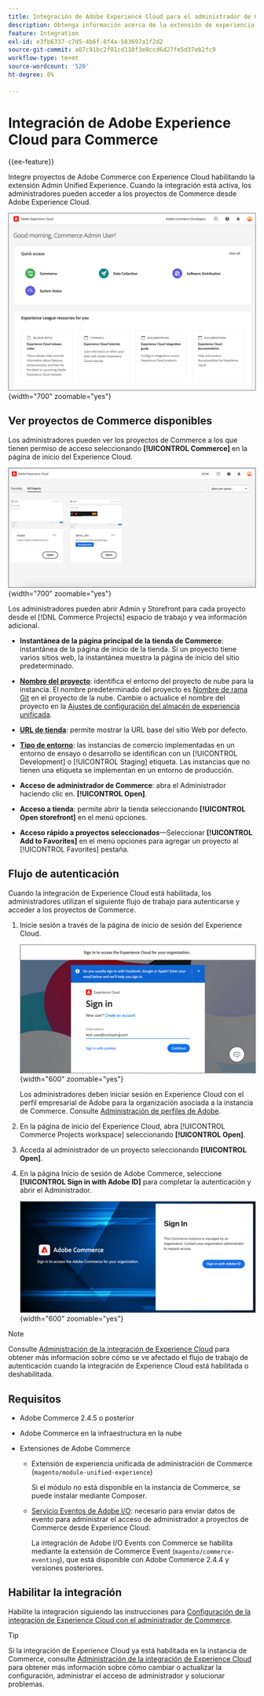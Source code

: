 ```yaml
---
title: Integración de Adobe Experience Cloud para el administrador de Commerce
description: Obtenga información acerca de la extensión de experiencia unificada de administración que integra Commerce con Experience Cloud para que los clientes puedan acceder a los proyectos de Commerce desde la página de inicio del Experience Cloud.
feature: Integration
exl-id: e3fb6337-c7d5-4b6f-8f4a-583697a1f2d2
source-git-commit: a07c91bc2f01cd110f3e0ccd6d27fe5d37eb2fc9
workflow-type: tm+mt
source-wordcount: '520'
ht-degree: 0%

---
```


# Integración de Adobe Experience Cloud para Commerce

{{ee-feature}}

Integre proyectos de Adobe Commerce con Experience Cloud habilitando la extensión Admin Unified Experience. Cuando la integración está activa, los administradores pueden acceder a los proyectos de Commerce desde Adobe Experience Cloud.

![Acceso a Commerce desde la página de inicio del Experience Cloud](./assets/admin-uex-home-page.png){width="700" zoomable="yes"}

## Ver proyectos de Commerce disponibles

Los administradores pueden ver los proyectos de Commerce a los que tienen permiso de acceso seleccionando **[!UICONTROL Commerce]** en la página de inicio del Experience Cloud.

![Workspace de proyectos de Commerce en Experience Cloud](./assets/admin-uex-commerce-projects-home.png){width="700" zoomable="yes"}

Los administradores pueden abrir Admin y Storefront para cada proyecto desde el [!DNL Commerce Projects] espacio de trabajo y vea información adicional.

- **Instantánea de la página principal de la tienda de Commerce**: instantánea de la página de inicio de la tienda. Si un proyecto tiene varios sitios web, la instantánea muestra la página de inicio del sitio predeterminado.

- **[Nombre del proyecto](https://experienceleague.adobe.com/docs/commerce-cloud-service/user-guide/architecture/pro-develop-deploy-workflow.html)**: identifica el entorno del proyecto de nube para la instancia. El nombre predeterminado del proyecto es [Nombre de rama Git](https://experienceleague.adobe.com/docs/commerce-cloud-service/user-guide/project/console-branches.html) en el proyecto de la nube. Cambie o actualice el nombre del proyecto en la [Ajustes de configuración del almacén de experiencia unificada](admin-unified-experience-integration-manage.md#manage-the-integration-from-the-admin).

- **[URL de tienda](../stores-purchase/store-urls.md)**: permite mostrar la URL base del sitio Web por defecto.

- **[Tipo de entorno](https://experienceleague.adobe.com/docs/commerce-cloud-service/user-guide/architecture/pro-develop-deploy-workflow.html)**: las instancias de comercio implementadas en un entorno de ensayo o desarrollo se identifican con un [!UICONTROL Development] o [!UICONTROL Staging] etiqueta. Las instancias que no tienen una etiqueta se implementan en un entorno de producción.

- **Acceso de administrador de Commerce**: abra el Administrador haciendo clic en. **[!UICONTROL Open]**.

- **Acceso a tienda**: permite abrir la tienda seleccionando **[!UICONTROL Open storefront]** en el menú opciones.

- **Acceso rápido a proyectos seleccionados**—Seleccionar **[!UICONTROL Add to Favorites]** en el menú opciones para agregar un proyecto al [!UICONTROL Favorites] pestaña.

## Flujo de autenticación

Cuando la integración de Experience Cloud está habilitada, los administradores utilizan el siguiente flujo de trabajo para autenticarse y acceder a los proyectos de Commerce.

1. Inicie sesión a través de la página de inicio de sesión del Experience Cloud.

   ![Página de inicio de sesión del Experience Cloud](./assets/admin-uex-experience-cloud-login.png){width="600" zoomable="yes"}

   Los administradores deben iniciar sesión en Experience Cloud con el perfil empresarial de Adobe para la organización asociada a la instancia de Commerce. Consulte [Administración de perfiles de Adobe](https://helpx.adobe.com/enterprise/using/manage-adobe-profiles.html).

1. En la página de inicio del Experience Cloud, abra [!UICONTROL Commerce Projects workspace] seleccionando **[!UICONTROL Open]**.

1. Acceda al administrador de un proyecto seleccionando **[!UICONTROL Open]**.

1. En la página Inicio de sesión de Adobe Commerce, seleccione **[!UICONTROL Sign in with Adobe ID]** para completar la autenticación y abrir el Administrador.

   ![Página de inicio de sesión de Adobe Commerce](./assets/admin-adobeid-login.png){width="600" zoomable="yes"}

>[!NOTE]
>
>Consulte [Administración de la integración de Experience Cloud](admin-unified-experience-integration-manage.md) para obtener más información sobre cómo se ve afectado el flujo de trabajo de autenticación cuando la integración de Experience Cloud está habilitada o deshabilitada.

## Requisitos

- Adobe Commerce 2.4.5 o posterior
- Adobe Commerce en la infraestructura en la nube
- Extensiones de Adobe Commerce

   - Extensión de experiencia unificada de administración de Commerce (`magento/module-unified-experience`)

     Si el módulo no está disponible en la instancia de Commerce, se puede instalar mediante Composer.

   - [Servicio Eventos de Adobe I/O](https://developer.adobe.com/commerce/extensibility/events/): necesario para enviar datos de evento para administrar el acceso de administrador a proyectos de Commerce desde Experience Cloud.

     La integración de Adobe I/O Events con Commerce se habilita mediante la extensión de Commerce Event (`magento/commerce-eventing`), que está disponible con Adobe Commerce 2.4.4 y versiones posteriores.

## Habilitar la integración

Habilite la integración siguiendo las instrucciones para [Configuración de la integración de Experience Cloud con el administrador de Commerce](admin-unified-experience-integration-configure.md).

>[!TIP]
>
>Si la integración de Experience Cloud ya está habilitada en la instancia de Commerce, consulte [Administración de la integración de Experience Cloud](admin-unified-experience-integration-manage.md) para obtener más información sobre cómo cambiar o actualizar la configuración, administrar el acceso de administrador y solucionar problemas.
